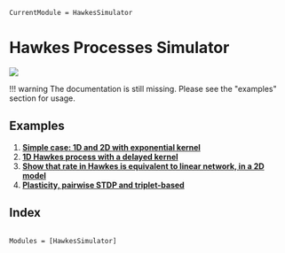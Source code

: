 ```@meta
CurrentModule = HawkesSimulator
```

# Hawkes Processes Simulator

[![](https://img.shields.io/static/v1?logo=GitHub&label=Open%20on%20GitHub&message=HawkesSimulator.jl&color=blue)](https://github.com/dylanfesta/HawkesSimulator.jl)

!!! warning
    The documentation is still missing. Please see the "examples" section for usage.

## Examples

1. [**Simple case: 1D and 2D with exponential kernel**](./exp_1and2D.md)
1. [**1D Hawkes process with a delayed kernel**](./alphadelay.md)
1. [**Show that rate in Hawkes is equivalent to linear network, in a 2D model**](./hawkes_vs_2D_linear.md)
1. [**Plasticity, pairwise STDP and triplet-based**](./plasticity_STDP.md)

## Index

```@index
```

```@autodocs
Modules = [HawkesSimulator]
```
